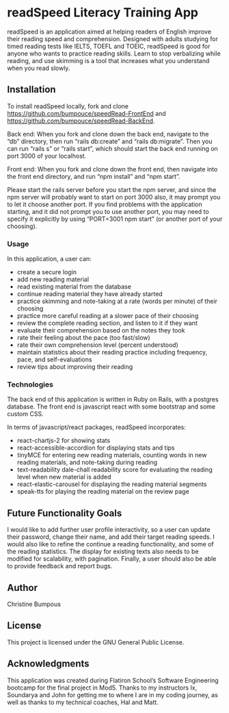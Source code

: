 # readSpeed Literacy Training App

readSpeed is an application aimed at helping readers of English improve their reading speed and comprehension. Designed with adults studying for timed reading tests like IELTS, TOEFL and TOEIC, readSpeed is good for anyone who wants to practice reading skills.  Learn to stop verbalizing while reading, and use skimming is a tool that increases what you understand when you read slowly.

## Installation
To install readSpeed locally, fork and clone https://github.com/bumpouce/speedRead-FrontEnd and https://github.com/bumpouce/speedRead-BackEnd. 

Back end: When you fork and clone down the back end, navigate to the “db” directory, then run “rails db:create” and “rails db:migrate”. Then you can run “rails s” or “rails start”, which should start the back end running on port 3000 of your localhost.

Front end: When you fork and clone down the front end, then navigate into the front end directory, and run “npm install” and “npm start”.

Please start the rails server before you start the npm server, and since the npm server will probably want to start on port 3000 also, it may prompt you to let it choose another port. If you find problems with the application starting, and it did not prompt you to use another port, you may need to specify it explicitly by using “PORT=3001 npm start” (or another port of your choosing).


### Usage
In this application, a user can:
* create a secure login
* add new reading material
* read existing material from the database
* continue reading material they have already started
* practice skimming and note-taking at a rate (words per minute) of their choosing 
* practice more careful reading at a slower pace of their choosing
* review the complete reading section, and listen to it if they want
* evaluate their comprehension based on the notes they took
* rate their feeling about the pace (too fast/slow)
* rate their own comprehension level (percent understood)
* maintain statistics about their reading practice including frequency, pace, and self-evaluations
* review tips about improving their reading


### Technologies
The back end of this application is written in Ruby on Rails, with a postgres database.  The front end is javascript react with some bootstrap and some custom CSS.

In terms of javascript/react packages, readSpeed incorporates:
* react-chartjs-2 for showing stats
* react-accessible-accordion for displaying stats and tips 
* tinyMCE for entering new reading materials, counting words in new reading materials, and note-taking during reading 
* text-readability dale-chall readability score for evaluating the reading level when new material is added
* react-elastic-carousel for displaying the reading material segments
* speak-tts for playing the reading material on the review page
                       

## Future Functionality Goals
I would like to add further user profile interactivity, so a user can update their password, change their name, and add their target reading speeds. I would also like to refine the continue a reading functionality, and some of the reading statistics. The display for existing texts also needs to be modified for scalability, with pagination. Finally, a user should also be able to provide feedback and report bugs. 

## Author
Christine Bumpous


## License

This project is licensed under the GNU General Public License.

                          
## Acknowledgments                                      

This application was created during Flatiron School’s Software Engineering bootcamp for the final project in Mod5.  Thanks to my instructors Ix, Soundarya and John for getting me to where I are in my coding journey, as well as thanks to my technical coaches, Hal and Matt.

